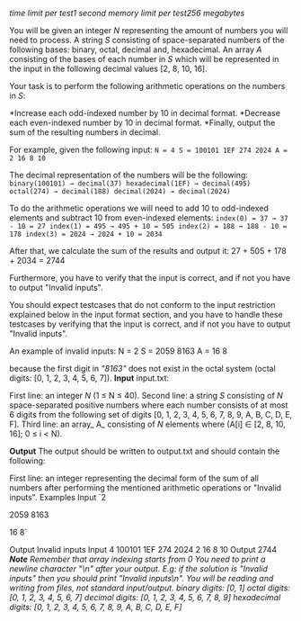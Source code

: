 *time limit per test1 second*
*memory limit per test256 megabytes*

You will be given an integer _N_ representing the amount of numbers you will need to process. A string _S_ consisting of space-separated numbers of the following bases: binary, octal, decimal and, hexadecimal. An array _A_ consisting of the bases of each number in _S_ which will be represented in the input in the following decimal values [2, 8, 10, 16].

Your task is to perform the following arithmetic operations on the numbers in _S_:

*Increase each odd-indexed number by 10 in decimal format.
*Decrease each even-indexed number by 10 in decimal format.
*Finally, output the sum of the resulting numbers in decimal.

For example, given the following input:
`N = 4
S = 100101 1EF 274 2024
A = 2 16 8 10`

The decimal representation of the numbers will be the following:
`binary(100101) → decimal(37)
hexadecimal(1EF) → decimal(495)
octal(274) → decimal(188)
decimal(2024) → decimal(2024)`

To do the arithmetic operations we will need to add 10 to odd-indexed elements and subtract 10 from even-indexed elements:
`index(0) = 37 → 37 - 10 = 27
index(1) = 495 → 495 + 10 = 505
index(2) = 188 → 188 - 10 = 178
index(3) = 2024 → 2024 + 10 = 2034`

After that, we calculate the sum of the results and output it: 27 + 505 + 178 + 2034 = 2744

Furthermore, you have to verify that the input is correct, and if not you have to output "Invalid inputs".

You should expect testcases that do not conform to the input restriction explained below in the input format section, and you have to handle these testcases by verifying that the input is correct, and if not you have to output "Invalid inputs".

An example of invalid inputs:
N = 2
S = 2059 8163
A = 16 8

because the first digit in _"8163"_ does not exist in the octal system (octal digits: [0, 1, 2, 3, 4, 5, 6, 7]).
**Input**
input.txt:

First line: an integer _N_ (1 ≤ N ≤ 40).
Second line: a string _S_ consisting of _N_ space-separated positive numbers where each number consists of at most 6 digits from the following set of digits [0, 1, 2, 3, 4, 5, 6, 7, 8, 9, A, B, C, D, E, F].
Third line: an array_ A_ consisting of _N_ elements where (A[i] ∈ [2, 8, 10, 16]; 0 ≤ i < N).

**Output**
The output should be written to output.txt and should contain the following:

First line: an integer representing the decimal form of the sum of all numbers after performing the mentioned arithmetic operations or "Invalid inputs".
Examples
Input
`2

2059 8163

16 8`

Output
Invalid inputs
Input
4
100101 1EF 274 2024
2 16 8 10
Output
2744
_**Note**_
_Remember that array indexing starts from 0
You need to print a newline character "\n" after your output. E.g: if the solution is "Invalid inputs" then you should print "Invalid inputs\n".
You will be reading and writing from files, not standard input/output.
binary digits: [0, 1]
octal digits: [0, 1, 2, 3, 4, 5, 6, 7]
decimal digits: [0, 1, 2, 3, 4, 5, 6, 7, 8, 9]
hexadecimal digits: [0, 1, 2, 3, 4, 5, 6, 7, 8, 9, A, B, C, D, E, F]_

